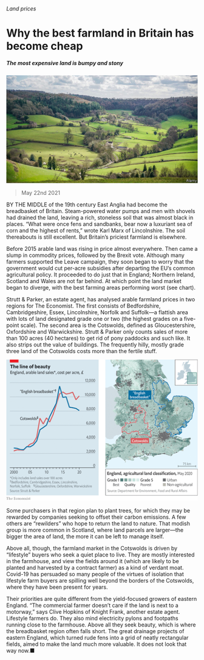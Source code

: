###### Land prices

# Why the best farmland in Britain has become cheap 

##### The most expensive land is bumpy and stony 

![image](images/20210522_brp510.jpg) 

> May 22nd 2021 

BY THE MIDDLE of the 19th century East Anglia had become the breadbasket of Britain. Steam-powered water pumps and men with shovels had drained the land, leaving a rich, stoneless soil that was almost black in places. “What were once fens and sandbanks, bear now a luxuriant sea of corn and the highest of rents,” wrote Karl Marx of Lincolnshire. The soil thereabouts is still excellent. But Britain’s priciest farmland is elsewhere.

Before 2015 arable land was rising in price almost everywhere. Then came a slump in commodity prices, followed by the Brexit vote. Although many farmers supported the Leave campaign, they soon began to worry that the government would cut per-acre subsidies after departing the EU’s common agricultural policy. It proceeded to do just that in England; Northern Ireland, Scotland and Wales are not far behind. At which point the land market began to diverge, with the best farming areas performing worst (see chart).


Strutt &amp; Parker, an estate agent, has analysed arable farmland prices in two regions for The Economist. The first consists of Bedfordshire, Cambridgeshire, Essex, Lincolnshire, Norfolk and Suffolk—a flattish area with lots of land designated grade one or two (the highest grades on a five-point scale). The second area is the Cotswolds, defined as Gloucestershire, Oxfordshire and Warwickshire. Strutt &amp; Parker only counts sales of more than 100 acres (40 hectares) to get rid of pony paddocks and such like. It also strips out the value of buildings. The frequently hilly, mostly grade three land of the Cotswolds costs more than the fertile stuff.

![image](images/20210522_BRM995.png) 


Some purchasers in that region plan to plant trees, for which they may be rewarded by companies seeking to offset their carbon emissions. A few others are “rewilders” who hope to return the land to nature. That modish group is more common in Scotland, where land parcels are larger—the bigger the area of land, the more it can be left to manage itself.

Above all, though, the farmland market in the Cotswolds is driven by “lifestyle” buyers who seek a quiet place to live. They are mostly interested in the farmhouse, and view the fields around it (which are likely to be planted and harvested by a contract farmer) as a kind of verdant moat. Covid-19 has persuaded so many people of the virtues of isolation that lifestyle farm buyers are spilling well beyond the borders of the Cotswolds, where they have been present for years.

Their priorities are quite different from the yield-focused growers of eastern England. “The commercial farmer doesn’t care if the land is next to a motorway,” says Clive Hopkins of Knight Frank, another estate agent. Lifestyle farmers do. They also mind electricity pylons and footpaths running close to the farmhouse. Above all they seek beauty, which is where the breadbasket region often falls short. The great drainage projects of eastern England, which turned rude fens into a grid of neatly rectangular fields, aimed to make the land much more valuable. It does not look that way now.■

